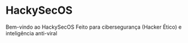 # HackySecOS
 Bem-vindo ao HackySecOS  Feito para cibersegurança (Hacker Ético) e inteligência anti-viral
